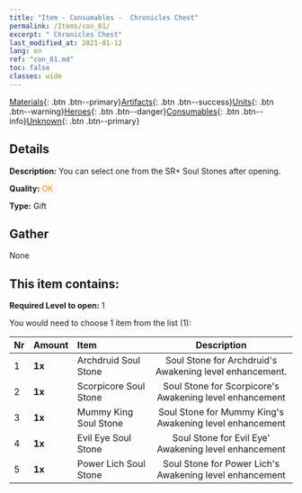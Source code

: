 ```yaml
---
title: "Item - Consumables -  Chronicles Chest"
permalink: /Items/con_81/
excerpt: " Chronicles Chest"
last_modified_at: 2021-01-12
lang: en
ref: "con_81.md"
toc: false
classes: wide
---
```

 [Materials](/Items/){: .btn .btn--primary}[Artifacts](/Items/Artifacts/){: .btn .btn--success}[Units](/Items/Units/){: .btn .btn--warning}[Heroes](/Items/Heroes/){: .btn .btn--danger}[Consumables](/Items/Consumables/){: .btn .btn--info}[Unknown](/Items/Unknown/){: .btn .btn--primary}

## Details
 **Description:** You can select one from the SR+ Soul Stones after opening.

 **Quality:** <span style="color: #FF8C00">OK</span>

 **Type:** Gift

## Gather

  None

## This item contains:

 **Required Level to open:** 1

 You would need to choose 1 item from the list (1):

  | Nr | Amount |     Item    | Description |
  |:---|:-------|:------------|:-----------:|
  | 1 |  **1x** | Archdruid Soul Stone | Soul Stone for Archdruid's Awakening level enhancement.  | 
  | 2 |  **1x** | Scorpicore Soul Stone | Soul Stone for Scorpicore's Awakening level enhancement  | 
  | 3 |  **1x** | Mummy King Soul Stone | Soul Stone for Mummy King's Awakening level enhancement  | 
  | 4 |  **1x** | Evil Eye Soul Stone | Soul Stone for Evil Eye' Awakening level enhancement  | 
  | 5 |  **1x** | Power Lich Soul Stone | Soul Stone for Power Lich's Awakening level enhancement  | 
